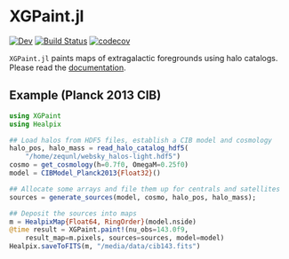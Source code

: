 # XGPaint.jl

<!-- [![Stable](https://img.shields.io/badge/docs-stable-blue.svg)](https://WebSky-CITA.github.io/XGPaint.jl/stable) -->
[![Dev](https://img.shields.io/badge/docs-dev-blue.svg)](https://WebSky-CITA.github.io/XGPaint.jl/dev)
[![Build Status](https://github.com/WebSky-CITA/XGPaint.jl/workflows/CI/badge.svg)](https://github.com/WebSky-CITA/XGPaint.jl/actions)
[![codecov](https://codecov.io/gh/WebSky-CITA/XGPaint.jl/branch/master/graph/badge.svg)](https://codecov.io/gh/WebSky-CITA/XGPaint.jl)
<!-- [![Coveralls](https://coveralls.io/repos/github/WebSky-CITA/XGPaint.jl/badge.svg?branch=master)](https://coveralls.io/github/WebSky-CITA/XGPaint.jl?branch=main) -->


`XGPaint.jl` paints maps of extragalactic foregrounds using halo catalogs. Please read the [documentation](https://WebSky-CITA.github.io/XGPaint.jl/dev).

## Example (Planck 2013 CIB)

```julia
using XGPaint
using Healpix

## Load halos from HDF5 files, establish a CIB model and cosmology
halo_pos, halo_mass = read_halo_catalog_hdf5(
    "/home/zequnl/websky_halos-light.hdf5")
cosmo = get_cosmology(h=0.7f0, OmegaM=0.25f0)
model = CIBModel_Planck2013{Float32}()

## Allocate some arrays and file them up for centrals and satellites
sources = generate_sources(model, cosmo, halo_pos, halo_mass);

## Deposit the sources into maps
m = HealpixMap{Float64, RingOrder}(model.nside)
@time result = XGPaint.paint!(nu_obs=143.0f9,
    result_map=m.pixels, sources=sources, model=model)
Healpix.saveToFITS(m, "/media/data/cib143.fits")
```
